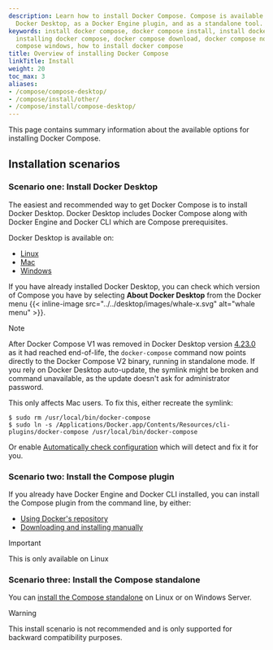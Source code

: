 ```yaml
---
description: Learn how to install Docker Compose. Compose is available natively on
  Docker Desktop, as a Docker Engine plugin, and as a standalone tool.
keywords: install docker compose, docker compose install, install docker compose ubuntu,
  installing docker compose, docker compose download, docker compose not found, docker
  compose windows, how to install docker compose
title: Overview of installing Docker Compose
linkTitle: Install
weight: 20
toc_max: 3
aliases:
- /compose/compose-desktop/
- /compose/install/other/
- /compose/install/compose-desktop/
---
```


This page contains summary information about the available options for installing Docker Compose.

## Installation scenarios 

### Scenario one: Install Docker Desktop

The easiest and recommended way to get Docker Compose is to install Docker Desktop. Docker Desktop
includes Docker Compose along with Docker Engine and Docker CLI which are Compose prerequisites. 

Docker Desktop is available on:
- [Linux](/manuals/desktop/install/linux/_index.md)
- [Mac](/manuals/desktop/install/mac-install.md)
- [Windows](/manuals/desktop/install/windows-install.md)

If you have already installed Docker Desktop, you can check which version of Compose you have by selecting **About Docker Desktop** from the Docker menu {{< inline-image src="../../desktop/images/whale-x.svg" alt="whale menu" >}}.

> [!NOTE] 
>
> After Docker Compose V1 was removed in Docker Desktop version [4.23.0](/desktop/release-notes/#4230) as it had reached end-of-life,
> the `docker-compose` command now points directly to the Docker Compose V2 binary, running in standalone mode. 
> If you rely on Docker Desktop auto-update, the symlink might be broken and command unavailable, as the update doesn't ask for administrator password. 
> 
> This only affects Mac users. To fix this, either recreate the symlink:
> ```console
> $ sudo rm /usr/local/bin/docker-compose
> $ sudo ln -s /Applications/Docker.app/Contents/Resources/cli-plugins/docker-compose /usr/local/bin/docker-compose
> ```
> Or enable [Automatically check configuration](/desktop/settings/) which will detect and fix it for you.

### Scenario two: Install the Compose plugin

If you already have Docker Engine and Docker CLI installed, you can install the Compose plugin from the command line, by either:
- [Using Docker's repository](linux.md#install-using-the-repository)
- [Downloading and installing manually](linux.md#install-the-plugin-manually)

> [!IMPORTANT]
>
>This is only available on Linux

### Scenario three: Install the Compose standalone 

You can [install the Compose standalone](standalone.md) on Linux or on Windows Server.

> [!WARNING]
>
>This install scenario is not recommended and is only supported for backward compatibility purposes.
